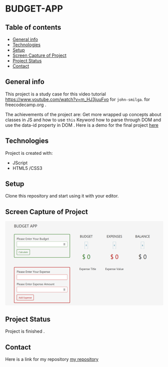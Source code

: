 # BUDGET-APP

## Table of contents

- [General info](#general-info)
- [Technologies](#technologies)
- [Setup](#setup)
- [Screen Capture of Project](#screen-capture-of-project)
- [Project Status](#project-status)
- [Contact](#contact)

## General info

This project is a study case for this video tutorial https://www.youtube.com/watch?v=m_HJ3juuFvo for `john-smilga`. for freecodecamp.org .

The achievements of the project are:
Get more wrapped up concepts about classes in JS and how to use `this` Keyword
how to parse through DOM and use the data-id property in DOM .
Here is a demo for the final project [here](https://rashaali84.github.io/budget-app/)

## Technologies

Project is created with:

- JScript
- HTML5 /CSS3

## Setup

Clone this repository and start using it with your editor.

## Screen Capture of Project

![Screenshot](shared-content/assets/img/budg.png)

## Project Status

Project is finished .

## Contact

Here is a link for my repository [my repository](https://rashaali84.github.io/)
